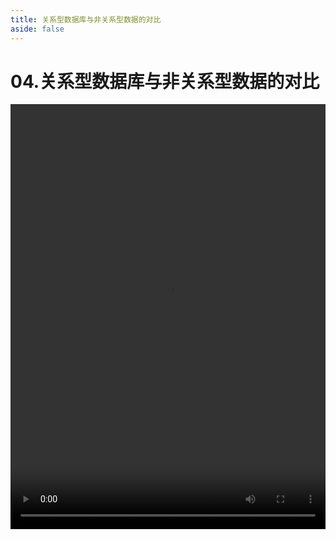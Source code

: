 ```yaml
---
title: 关系型数据库与非关系型数据的对比
aside: false
---
```


# 04.关系型数据库与非关系型数据的对比

<video autoplay src="http://qn.chinavanes.com/nodejs/module-10/04.关系型数据库与非关系型数据的对比.mp4" controls controlsList="nodownload" width="100%" height="680"/>

